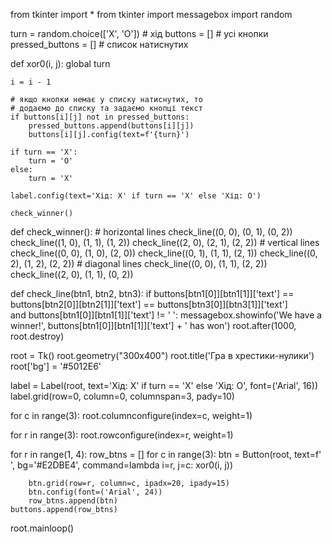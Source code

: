 from tkinter import *
from tkinter import messagebox
import random

turn = random.choice(['X', 'O'])    # хід
buttons = []                        # усі кнопки
pressed_buttons = []                # список натиснутих

def xor0(i, j):
    global turn

    i = i - 1

    # якщо кнопки немає у списку натиснутих, то
    # додаємо до списку та задаємо кнопці текст
    if buttons[i][j] not in pressed_buttons:
        pressed_buttons.append(buttons[i][j])
        buttons[i][j].config(text=f'{turn}')

    if turn == 'X':
        turn = 'O'
    else:
        turn = 'X'

    label.config(text='Хід: X' if turn == 'X' else 'Хід: O')

    check_winner()

def check_winner():
    # horizontal lines
    check_line((0, 0), (0, 1), (0, 2))
    check_line((1, 0), (1, 1), (1, 2))
    check_line((2, 0), (2, 1), (2, 2))
    # vertical lines
    check_line((0, 0), (1, 0), (2, 0))
    check_line((0, 1), (1, 1), (2, 1))
    check_line((0, 2), (1, 2), (2, 2))
    # diagonal lines
    check_line((0, 0), (1, 1), (2, 2))
    check_line((2, 0), (1, 1), (0, 2))


def check_line(btn1, btn2, btn3):
    if buttons[btn1[0]][btn1[1]]['text'] == buttons[btn2[0]][btn2[1]]['text'] == buttons[btn3[0]][btn3[1]]['text'] \
            and buttons[btn1[0]][btn1[1]]['text'] != '  ':
        messagebox.showinfo('We have a winner!', buttons[btn1[0]][btn1[1]]['text'] + ' has won')
        root.after(1000, root.destroy)



root = Tk()
root.geometry("300x400")
root.title('Гра в хрестики-нулики')
root['bg'] = '#5012E6'

label = Label(root, text='Хід: X' if turn == 'X' else 'Хід: O', font=('Arial', 16))
label.grid(row=0, column=0, columnspan=3, pady=10)

for c in range(3):
    root.columnconfigure(index=c, weight=1)

for r in range(3):
    root.rowconfigure(index=r, weight=1)

for r in range(1, 4):
    row_btns = []
    for c in range(3):
        btn = Button(root, text=f'  ', bg='#E2DBE4', command=lambda i=r, j=c: xor0(i, j))

        btn.grid(row=r, column=c, ipadx=20, ipady=15)
        btn.config(font=('Arial', 24))
        row_btns.append(btn)
    buttons.append(row_btns)

root.mainloop()
